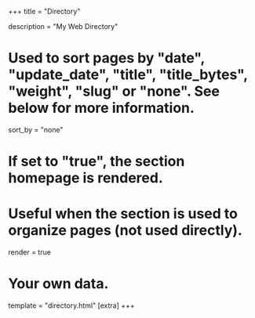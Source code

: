 +++
title = "Directory"

description = "My Web Directory"

# Used to sort pages by "date", "update_date", "title", "title_bytes", "weight", "slug" or "none". See below for more information.
sort_by = "none"

# If set to "true", the section homepage is rendered.
# Useful when the section is used to organize pages (not used directly).
render = true

# Your own data.
template = "directory.html"
[extra]
+++
